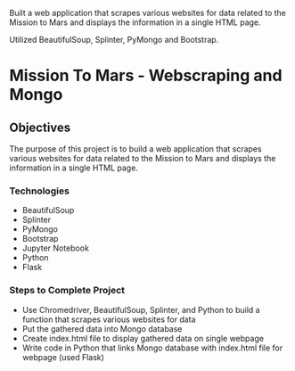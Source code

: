 Built a web application that scrapes various websites for data related to the Mission to Mars and displays the information in a single HTML page. 

Utilized BeautifulSoup, Splinter, PyMongo and Bootstrap. 

# Mission To Mars - Webscraping and Mongo

## Objectives
The purpose of this project is to build a web application that scrapes various websites for data related to the Mission to Mars and displays the information in a single HTML page.

### Technologies 
* BeautifulSoup
* Splinter
* PyMongo
* Bootstrap
* Jupyter Notebook
* Python
* Flask

### Steps to Complete Project
* Use Chromedriver, BeautifulSoup, Splinter, and Python to build a function that scrapes various websites for data
* Put the gathered data into Mongo database
* Create index.html file to display gathered data on single webpage
* Write code in Python that links Mongo database with index.html file for webpage (used Flask)
